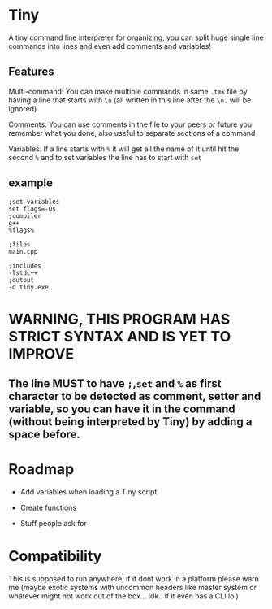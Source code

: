 # Tiny

A tiny command line interpreter for organizing, you can split huge single line commands into lines and even add comments and variables!

## Features

Multi-command: You can make multiple commands in same `.tmk` file by having a line that starts with `\n` (all written in this line after the `\n.` will be ignored)

Comments: You can use comments in the file to your peers or future you remember what you done, also useful to separate sections of a command

Variables: If a line starts with `%` it will get all the name of it until hit the second `%` and to set variables the line has to start with `set`

## example

```
;set variables
set flags=-Os
;compiler
g++
%flags%

;files
main.cpp

;includes
-lstdc++
;output
-o tiny.exe
```

# WARNING, THIS PROGRAM HAS STRICT SYNTAX AND IS YET TO IMPROVE
## The line MUST to have `;`,`set` and `%` as first character to be detected as comment, setter and variable, so you can have it in the command (without being interpreted by Tiny) by adding a space before.


# Roadmap

- Add variables when loading a Tiny script

- Create functions

- Stuff people ask for
 
# Compatibility

This is supposed to run anywhere, if it dont work in a platform please warn me (maybe exotic systems with uncommon headers like master system or whatever might not work out of the box... idk.. if it even has a CLI lol)
